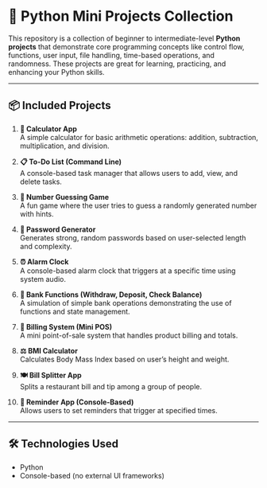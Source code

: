 # 🐍 Python Mini Projects Collection

This repository is a collection of beginner to intermediate-level **Python projects** that demonstrate core programming concepts like control flow, functions, user input, file handling, time-based operations, and randomness. These projects are great for learning, practicing, and enhancing your Python skills.

---

## 📦 Included Projects

1. **🧮 Calculator App**  
   A simple calculator for basic arithmetic operations: addition, subtraction, multiplication, and division.

2. **📋 To-Do List (Command Line)**  
   A console-based task manager that allows users to add, view, and delete tasks.

3. **🎲 Number Guessing Game**  
   A fun game where the user tries to guess a randomly generated number with hints.

4. **🔐 Password Generator**  
   Generates strong, random passwords based on user-selected length and complexity.

5. **⏰ Alarm Clock**  
   A console-based alarm clock that triggers at a specific time using system audio.

6. **🏦 Bank Functions (Withdraw, Deposit, Check Balance)**  
   A simulation of simple bank operations demonstrating the use of functions and state management.

7. **🧾 Billing System (Mini POS)**  
   A mini point-of-sale system that handles product billing and totals.

8. **⚖️ BMI Calculator**  
   Calculates Body Mass Index based on user’s height and weight.

9. **🍽 Bill Splitter App**  
   Splits a restaurant bill and tip among a group of people.
   
10. **📅 Reminder App (Console-Based)**  
    Allows users to set reminders that trigger at specified times.

---

## 🛠 Technologies Used

- Python
- Console-based (no external UI frameworks)
